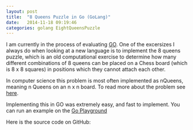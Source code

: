```yaml
---
layout: post
title:  "8 Queens Puzzle in Go (GoLang)"
date:   2014-11-18 09:19:46
categories: golang EightQueensPuzzle
---
```


I am currently in the process of evaluating [GO](http://golang.org).  One of the excersizes I always do when looking at a new language is to implement the 8 queens puzzle, which is an old computational exercise to determine how many different combinations of 8 queens can be placed on a Chess board (which is 8 x 8 squares) in positions which they cannot attach each other.  

In computer science this problem is most often implemented as nQueens, meaning n Queens on an n x n board.  To read more about the problem see [here](http://en.wikipedia.org/wiki/Eight_queens_puzzle).

Implementing this in GO was extremely easy, and fast to implement. You can run an example on the [Go Playground](http://play.golang.org/p/9fJhbkQj8c)


Here is the source code on GitHub: 

<script src="https://gist.github.com/caseylmanus/df10ad3457b916c32373.js"></script>